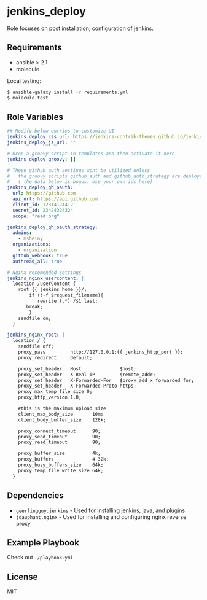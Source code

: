 jenkins_deploy
==============

Role focuses on post installation, configuration of jenkins.

Requirements
------------

* ansible > 2.1
* molecule


Local testing:
```bash
$ ansible-galaxy install -r requirements.yml
$ molecule test
```

Role Variables
--------------

```yaml
## Modify below entries to customize UI
jenkins_deploy_css_url: https://jenkins-contrib-themes.github.io/jenkins-material-theme/dist/material-blue.css
jenkins_deploy_js_url: ""

# Drop a groovy script in templates and then activate it here
jenkins_deploy_groovy: []

# These github auth settings wont be utilized unless
#   the groovy scripts github_auth and github_auth_strategy are deployed
#   ( the data below is bogus. Use your own ids here)
jenkins_deploy_gh_oauth:
  url: https://github.com
  api_url: https://api.github.com
  client_id: 12314124412
  secret_id: 23424324324
  scope: "read:org"

jenkins_deploy_gh_oauth_strategy:
  admins:
    - msheiny
  organizations:
    - organization
  github_webhook: true
  authread_all: true

# Nginx recomended settings
jenkins_nginx_usercontent: |
  location /userContent {
    root {{ jenkins_home }}/;
        if (!-f $request_filename){
           rewrite (.*) /$1 last;
       break;
        }
    sendfile on;
  }

jenkins_nginx_root: |
  location / {
    sendfile off;
    proxy_pass         http://127.0.0.1:{{ jenkins_http_port }};
    proxy_redirect     default;

    proxy_set_header   Host              $host;
    proxy_set_header   X-Real-IP         $remote_addr;
    proxy_set_header   X-Forwarded-For   $proxy_add_x_forwarded_for;
    proxy_set_header   X-Forwarded-Proto https;
    proxy_max_temp_file_size 0;
    proxy_http_version 1.0;

    #this is the maximum upload size
    client_max_body_size       10m;
    client_body_buffer_size    128k;

    proxy_connect_timeout      90;
    proxy_send_timeout         90;
    proxy_read_timeout         90;

    proxy_buffer_size          4k;
    proxy_buffers              4 32k;
    proxy_busy_buffers_size    64k;
    proxy_temp_file_write_size 64k;
  }
```

Dependencies
------------

* `geerlingguy.jenkins` - Used for installing jenkins, java, and plugins
* `jdauphant.nginx` - Used for installing and configuring nginx reverse proxy

Example Playbook
----------------

Check out `./playbook.yml`

License
-------

MIT
